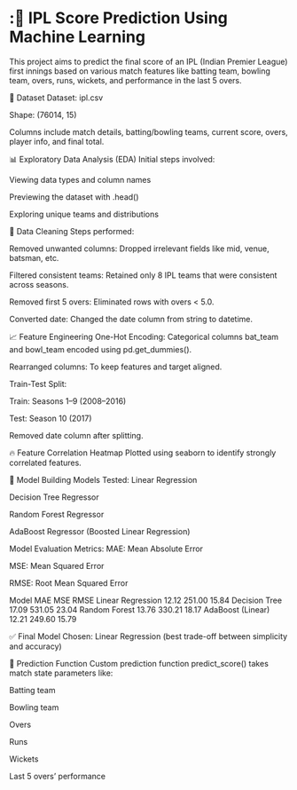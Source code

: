 # :🏏 IPL Score Prediction Using Machine Learning
This project aims to predict the final score of an IPL (Indian Premier League) first innings based on various match features like batting team, bowling team, overs, runs, wickets, and performance in the last 5 overs.

📁 Dataset
Dataset: ipl.csv

Shape: (76014, 15)

Columns include match details, batting/bowling teams, current score, overs, player info, and final total.

📊 Exploratory Data Analysis (EDA)
Initial steps involved:

Viewing data types and column names

Previewing the dataset with .head()

Exploring unique teams and distributions

🧹 Data Cleaning
Steps performed:

Removed unwanted columns: Dropped irrelevant fields like mid, venue, batsman, etc.

Filtered consistent teams: Retained only 8 IPL teams that were consistent across seasons.

Removed first 5 overs: Eliminated rows with overs < 5.0.

Converted date: Changed the date column from string to datetime.

📈 Feature Engineering
One-Hot Encoding: Categorical columns bat_team and bowl_team encoded using pd.get_dummies().

Rearranged columns: To keep features and target aligned.

Train-Test Split:

Train: Seasons 1–9 (2008–2016)

Test: Season 10 (2017)

Removed date column after splitting.

🔥 Feature Correlation Heatmap
Plotted using seaborn to identify strongly correlated features.

🤖 Model Building
Models Tested:
Linear Regression

Decision Tree Regressor

Random Forest Regressor

AdaBoost Regressor (Boosted Linear Regression)

Model Evaluation Metrics:
MAE: Mean Absolute Error

MSE: Mean Squared Error

RMSE: Root Mean Squared Error

Model	MAE	MSE	RMSE
Linear Regression	12.12	251.00	15.84
Decision Tree	17.09	531.05	23.04
Random Forest	13.76	330.21	18.17
AdaBoost (Linear)	12.21	249.60	15.79

✅ Final Model Chosen: Linear Regression (best trade-off between simplicity and accuracy)

🧠 Prediction Function
Custom prediction function predict_score() takes match state parameters like:

Batting team

Bowling team

Overs

Runs

Wickets

Last 5 overs’ performance


